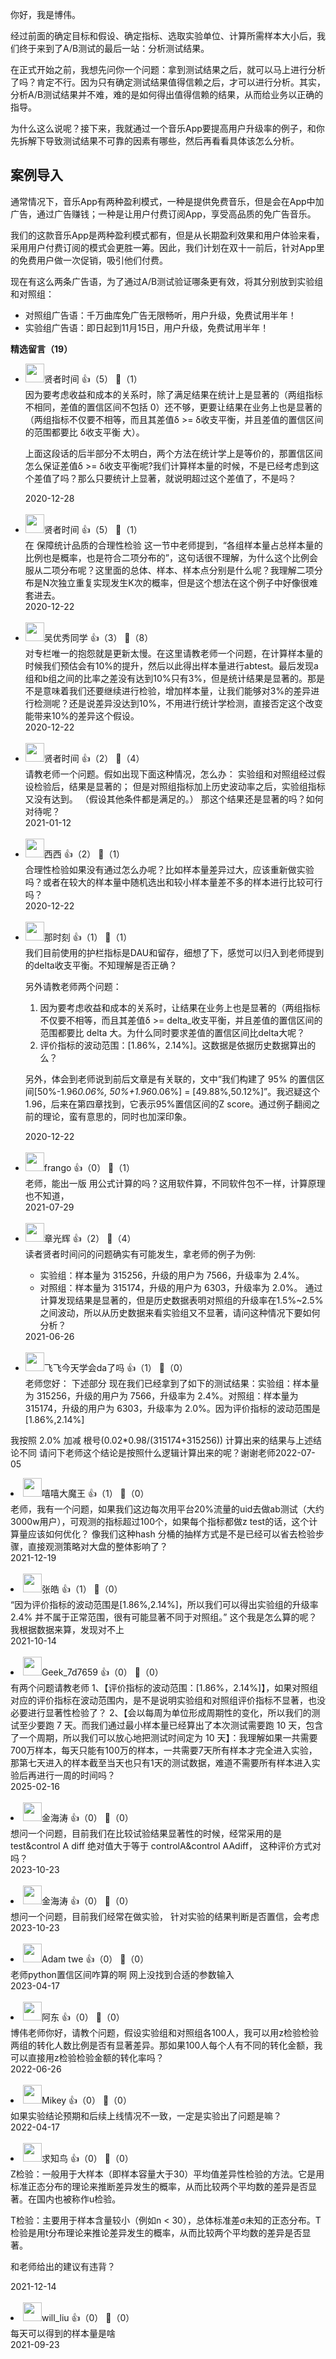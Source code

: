 你好，我是博伟。

经过前面的确定目标和假设、确定指标、选取实验单位、计算所需样本大小后，我们终于来到了A/B测试的最后一站：分析测试结果。

在正式开始之前，我想先问你一个问题：拿到测试结果之后，就可以马上进行分析了吗？肯定不行。因为只有确定测试结果值得信赖之后，才可以进行分析。其实，分析A/B测试结果并不难，难的是如何得出值得信赖的结果，从而给业务以正确的指导。

为什么这么说呢？接下来，我就通过一个音乐App要提高用户升级率的例子，和你先拆解下导致测试结果不可靠的因素有哪些，然后再看看具体该怎么分析。

## 案例导入

通常情况下，音乐App有两种盈利模式，一种是提供免费音乐，但是会在App中加广告，通过广告赚钱；一种是让用户付费订阅App，享受高品质的免广告音乐。

我们的这款音乐App是两种盈利模式都有，但是从长期盈利效果和用户体验来看，采用用户付费订阅的模式会更胜一筹。因此，我们计划在双十一前后，针对App里的免费用户做一次促销，吸引他们付费。

现在有这么两条广告语，为了通过A/B测试验证哪条更有效，将其分别放到实验组和对照组：

- 对照组广告语：千万曲库免广告无限畅听，用户升级，免费试用半年！
- 实验组广告语：即日起到11月15日，用户升级，免费试用半年！
<div><strong>精选留言（19）</strong></div><ul>
<li><img src="https://static001.geekbang.org/account/avatar/00/16/3e/cf/375ca6bd.jpg" width="30px"><span>贤者时间</span> 👍（5） 💬（1）<div>因为要考虑收益和成本的关系时，除了满足结果在统计上是显著的（两组指标不相同，差值的置信区间不包括 0）还不够，更要让结果在业务上也是显著的（两组指标不仅要不相等，而且其差值δ &gt;= δ收支平衡​，并且差值的置信区间的范围都要比 δ收支平衡​ 大）。

上面这段话的后半部分不太明白，两个方法在统计学上是等价的，那置信区间怎么保证差值δ &gt;= δ收支平衡​呢?我们计算样本量的时候，不是已经考虑到这个差值了吗？那么只要统计上显著，就说明超过这个差值了，不是吗？</div>2020-12-28</li><br/><li><img src="https://static001.geekbang.org/account/avatar/00/16/3e/cf/375ca6bd.jpg" width="30px"><span>贤者时间</span> 👍（5） 💬（1）<div> 在 保障统计品质的合理性检验 这一节中老师提到，“各组样本量占总样本量的比例也是概率，也是符合二项分布的”，这句话很不理解，为什么这个比例会服从二项分布呢？这里面的总体、样本、样本点分别是什么呢？我理解二项分布是N次独立重复实现发生K次的概率，但是这个想法在这个例子中好像很难套进去。</div>2020-12-22</li><br/><li><img src="https://static001.geekbang.org/account/avatar/00/18/84/33/b3666d78.jpg" width="30px"><span>吴优秀同学</span> 👍（3） 💬（8）<div>对专栏唯一的抱怨就是更新太慢。在这里请教老师一个问题，在计算样本量的时候我们预估会有10%的提升，然后以此得出样本量进行abtest。最后发现a组和b组之间的比率之差没有达到10%只有3%，但是统计结果是显著的。那是不是意味着我们还要继续进行检验，增加样本量，让我们能够对3%的差异进行检测呢？还是说差异没达到10%，不用进行统计学检测，直接否定这个改变能带来10%的差异这个假设。</div>2020-12-22</li><br/><li><img src="https://static001.geekbang.org/account/avatar/00/16/3e/cf/375ca6bd.jpg" width="30px"><span>贤者时间</span> 👍（2） 💬（4）<div>请教老师一个问题。假如出现下面这种情况，怎么办：
实验组和对照组经过假设检验后，结果是显著的；
但是对照组指标加上历史波动率之后，实验组指标又没有达到。
（假设其他条件都是满足的。）
那这个结果还是显著的吗？如何对待呢？</div>2021-01-12</li><br/><li><img src="https://static001.geekbang.org/account/avatar/00/23/e3/71/a2a46a9b.jpg" width="30px"><span>西西</span> 👍（2） 💬（1）<div>合理性检验如果没有通过怎么办呢？比如样本量差异过大，应该重新做实验吗？或者在较大的样本量中随机选出和较小样本量差不多的样本进行比较可行吗？</div>2020-12-22</li><br/><li><img src="https://static001.geekbang.org/account/avatar/00/11/8f/cf/890f82d6.jpg" width="30px"><span>那时刻</span> 👍（1） 💬（1）<div>我们目前使用的护栏指标是DAU和留存，细想了下，感觉可以归入到老师提到的delta收支平衡。不知理解是否正确？

另外请教老师两个问题：
1. 因为要考虑收益和成本的关系时，让结果在业务上也是显著的（两组指标不仅要不相等，而且其差值δ &gt;= delta_收支平衡，并且差值的置信区间的范围都要比 delta 大。为什么同时要求差值的置信区间比delta大呢？
2. 评价指标的波动范围：[1.86%，2.14%]。这数据是依据历史数据算出的么？

另外，体会到老师说到前后文章是有关联的，文中“我们构建了 95% 的置信区间[50%-1.96*0.06%, 50%+1.96*0.06%] = [49.88%,50.12%]”。我迟疑这个1.96，后来在第四章找到，它表示95%置信区间的Z score。通过例子翻阅之前的理论，蛮有意思的，同时也加深印象。</div>2020-12-22</li><br/><li><img src="https://static001.geekbang.org/account/avatar/00/21/e2/0f/19520317.jpg" width="30px"><span>frango</span> 👍（0） 💬（1）<div>老师，能出一版 用公式计算的吗？这用软件算，不同软件包不一样，计算原理也不知道，</div>2021-07-29</li><br/><li><img src="https://static001.geekbang.org/account/avatar/00/0f/f6/88/ee32fde9.jpg" width="30px"><span>章光辉</span> 👍（2） 💬（4）<div>读者贤者时间问的问题确实有可能发生，拿老师的例子为例:
- 实验组：样本量为 315256，升级的用户为 7566，升级率为 2.4%。
- 对照组：样本量为 315174，升级的用户为 6303，升级率为 2.0%。
通过计算发现结果是显著的，但是历史数据表明对照组的升级率在1.5%~2.5%之间波动，所以从历史数据来看实验组又不显著，请问这种情况下要如何分析？</div>2021-06-26</li><br/><li><img src="https://static001.geekbang.org/account/avatar/00/2e/21/e2/0146a8ab.jpg" width="30px"><span>飞飞今天学会da了吗</span> 👍（1） 💬（0）<div>老师您好：
下述部分
现在我们已经拿到了如下的测试结果：实验组：样本量为 315256，升级的用户为 7566，升级率为 2.4%。对照组：样本量为 315174，升级的用户为 6303，升级率为 2.0%。因为评价指标的波动范围是[1.86%,2.14%]

我按照  2.0% 加减 根号(0.02*0.98&#47;(315174+315256)) 计算出来的结果与上述结论不同
请问下老师这个结论是按照什么逻辑计算出来的呢？谢谢老师</div>2022-07-05</li><br/><li><img src="https://static001.geekbang.org/account/avatar/00/15/52/c3/b12e5fe1.jpg" width="30px"><span>嘻嘻大魔王</span> 👍（1） 💬（0）<div>老师，我有一个问题，如果我们这边每次用平台20%流量的uid去做ab测试（大约3000w用户），可观测的指标超过100个，如果每个指标都做z test的话，这个计算量应该如何优化？ 像我们这种hash 分桶的抽样方式是不是已经可以省去检验步骤，直接观测策略对大盘的整体影响了？</div>2021-12-19</li><br/><li><img src="https://static001.geekbang.org/account/avatar/00/13/4a/32/5605e892.jpg" width="30px"><span>张皓</span> 👍（1） 💬（0）<div>“因为评价指标的波动范围是[1.86%,2.14%]，所以我们可以得出实验组的升级率 2.4% 并不属于正常范围，很有可能显著不同于对照组。”
这个我是怎么算的呢？我根据数据来算，发现对不上</div>2021-10-14</li><br/><li><img src="" width="30px"><span>Geek_7d7659</span> 👍（0） 💬（0）<div>有两个问题请教老师
1、【评价指标的波动范围：[1.86%，2.14%]】，如果对照组对应的评价指标在波动范围内，是不是说明实验组和对照组评价指标不显著，也没必要进行显著性检验了？
2、【会以每周为单位形成周期性的变化，所以我们的测试至少要跑 7 天。而我们通过最小样本量已经算出了本次测试需要跑 10 天，包含了一个周期，所以我们可以放心地把测试时间定为 10 天】：我理解如果一共需要700万样本，每天只能有100万的样本，一共需要7天所有样本才完全进入实验，那第七天进入的样本截至当天也只有1天的测试数据，难道不需要所有样本进入实验后再进行一周的时间吗？</div>2025-02-16</li><br/><li><img src="https://thirdwx.qlogo.cn/mmopen/vi_32/Q0j4TwGTfTJW1mt6zS8bNAxbq2tjIPQbSoDUzDgia8Q52Ns7CxxhxaF5GAqbGiam8iaOQyic3fO9lnqVkcOhtNXXSw/132" width="30px"><span>金海涛</span> 👍（0） 💬（0）<div> 想问一个问题，目前我们在比较试验结果显著性的时候，经常采用的是test&amp;control A diff 绝对值大于等于 controlA&amp;control AAdiff， 这种评价方式对吗？</div>2023-10-23</li><br/><li><img src="https://thirdwx.qlogo.cn/mmopen/vi_32/Q0j4TwGTfTJW1mt6zS8bNAxbq2tjIPQbSoDUzDgia8Q52Ns7CxxhxaF5GAqbGiam8iaOQyic3fO9lnqVkcOhtNXXSw/132" width="30px"><span>金海涛</span> 👍（0） 💬（0）<div>想问一个问题，目前我们经常在做实验， 针对实验的结果判断是否置信，会考虑</div>2023-10-23</li><br/><li><img src="https://static001.geekbang.org/account/avatar/00/36/3d/86/1df02f3c.jpg" width="30px"><span>Adam twe</span> 👍（0） 💬（0）<div>老师python置信区间咋算的啊 网上没找到合适的参数输入</div>2023-04-17</li><br/><li><img src="https://static001.geekbang.org/account/avatar/00/2b/60/1e/5c133cf0.jpg" width="30px"><span>阿东</span> 👍（0） 💬（0）<div>博伟老师你好，请教个问题，假设实验组和对照组各100人，我可以用z检验检验两组的转化人数比例是否有显著差异。那如果100人每个人有不同的转化金额，我可以直接用z检验检验金额的转化率吗？</div>2022-06-26</li><br/><li><img src="https://static001.geekbang.org/account/avatar/00/12/21/5f/9e1300d3.jpg" width="30px"><span>Mikey</span> 👍（0） 💬（0）<div>如果实验结论预期和后续上线情况不一致，一定是实验出了问题是嘛？</div>2022-04-17</li><br/><li><img src="https://static001.geekbang.org/account/avatar/00/13/f9/ce/4985c6fc.jpg" width="30px"><span>求知鸟</span> 👍（0） 💬（0）<div>Z检验：一般用于大样本（即样本容量大于30）平均值差异性检验的方法。它是用标准正态分布的理论来推断差异发生的概率，从而比较两个平均数的差异是否显著。在国内也被称作u检验。

T检验：主要用于样本含量较小（例如n &lt; 30），总体标准差σ未知的正态分布。T检验是用t分布理论来推论差异发生的概率，从而比较两个平均数的差异是否显著。

和老师给出的建议有违背？</div>2021-12-14</li><br/><li><img src="https://static001.geekbang.org/account/avatar/00/1b/53/25/91e7485e.jpg" width="30px"><span>will_liu</span> 👍（0） 💬（0）<div>每天可以得到的样本量是啥</div>2021-09-23</li><br/>
</ul>